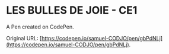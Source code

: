 # LES BULLES DE JOIE - CE1

A Pen created on CodePen.

Original URL: [https://codepen.io/samuel-CODJO/pen/gbPdNLj](https://codepen.io/samuel-CODJO/pen/gbPdNLj).

